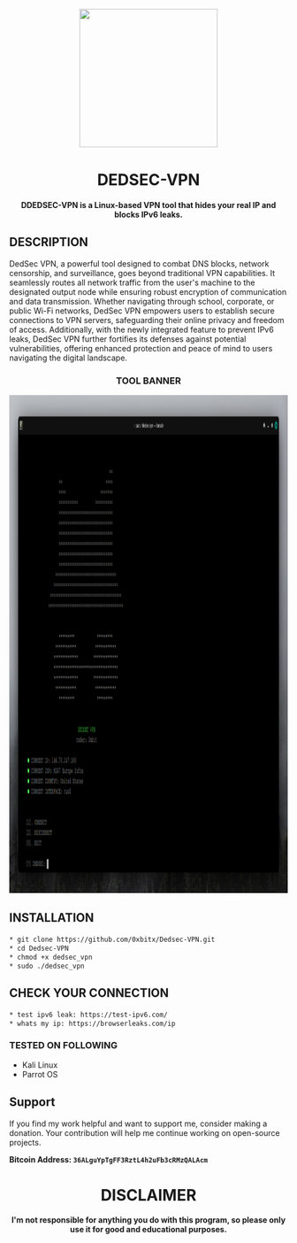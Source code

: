 
<p align="center">
<img src="https://cdn-icons-png.flaticon.com/512/10878/10878955.png", width="250", height="250">
</p>

<h1 align="center"> DEDSEC-VPN</h1>
<h4 align="center">DDEDSEC-VPN is a Linux-based VPN tool that hides your real IP and blocks IPv6 leaks.</h4>

## DESCRIPTION
DedSec VPN, a powerful tool designed to combat DNS blocks, network censorship, and surveillance, goes beyond traditional VPN capabilities. It seamlessly routes all network traffic from the user's machine to the designated output node while ensuring robust encryption of communication and data transmission. Whether navigating through school, corporate, or public Wi-Fi networks, DedSec VPN empowers users to establish secure connections to VPN servers, safeguarding their online privacy and freedom of access. Additionally, with the newly integrated feature to prevent IPv6 leaks, DedSec VPN further fortifies its defenses against potential vulnerabilities, offering enhanced protection and peace of mind to users navigating the digital landscape.

<h3 align="center"> TOOL BANNER </h3>
<p align="center">
<img src="https://github.com/0xbitx/Dedsec-VPN/blob/main/banner.png", width="900", height="900">
</p>

## INSTALLATION 
    * git clone https://github.com/0xbitx/Dedsec-VPN.git
    * cd Dedsec-VPN
    * chmod +x dedsec_vpn
    * sudo ./dedsec_vpn

## CHECK YOUR CONNECTION
    * test ipv6 leak: https://test-ipv6.com/
    * whats my ip: https://browserleaks.com/ip
   
    
### TESTED ON FOLLOWING
* Kali Linux 
* Parrot OS 

## Support

If you find my work helpful and want to support me, consider making a donation. Your contribution will help me continue working on open-source projects.

**Bitcoin Address: `36ALguYpTgFF3RztL4h2uFb3cRMzQALAcm`**

<h1 align="center"> DISCLAIMER </h1>

<h4 align="center">I'm not responsible for anything you do with this program, so please only use it for good and educational purposes. </h4>
